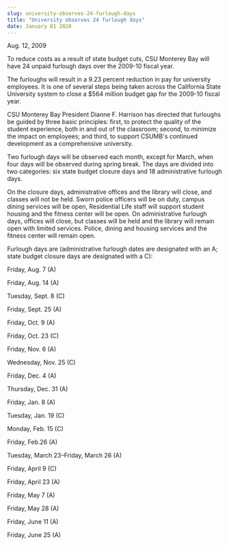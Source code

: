 ```yaml
---
slug: university-observes-24-furlough-days
title: "University observes 24 furlough days"
date: January 01 2020
---
```


<p>Aug. 12, 2009
</p><p>To reduce costs as a result of state budget cuts, CSU Monterey Bay will have 24 unpaid furlough days over the 2009-10 fiscal year.
</p><p>The furloughs will result in a 9.23 percent reduction in pay for university employees. It is one of several steps being taken across the California State University system to close a $564 million budget gap for the 2009-10 fiscal year.
</p><p>CSU Monterey Bay President Dianne F. Harrison has directed that furloughs be guided by three basic principles: first, to protect the quality of the student experience, both in and out of the classroom; second, to minimize the impact on employees; and third, to support CSUMB's continued development as a comprehensive university.
</p><p>Two furlough days will be observed each month, except for March, when four days will be observed during spring break. The days are divided into two categories: six state budget closure days and 18 administrative furlough days.
</p><p>On the closure days, administrative offices and the library will close, and classes will not be held. Sworn police officers will be on duty, campus dining services will be open, Residential Life staff will support student housing and the fitness center will be open. On administrative furlough days, offices will close, but classes will be held and the library will remain open with limited services. Police, dining and housing services and the fitness center will remain open.
</p><p>Furlough days are (administrative furlough dates are designated with an A; state budget closure days are designated with a C):
</p><p>Friday, Aug. 7 (A)
</p><p>Friday, Aug. 14 (A)
</p><p>Tuesday, Sept. 8 (C)
</p><p>Friday, Sept. 25 (A)
</p><p>Friday, Oct. 9 (A)
</p><p>Friday, Oct. 23 (C)
</p><p>Friday, Nov. 6 (A)
</p><p>Wednesday, Nov. 25 (C)
</p><p>Friday, Dec. 4 (A)
</p><p>Thursday, Dec. 31 (A)
</p><p>Friday, Jan. 8 (A)
</p><p>Tuesday, Jan. 19 (C)
</p><p>Monday, Feb. 15 (C)
</p><p>Friday, Feb.26 (A)
</p><p>Tuesday, March 23–Friday, March 26 (A)
</p><p>Friday, April 9 (C)
</p><p>Friday, April 23 (A)
</p><p>Friday, May 7 (A)
</p><p>Friday, May 28 (A)
</p><p>Friday, June 11 (A)
</p><p>Friday, June 25 (A)
</p><p> 
</p><p> 
</p><p> 
</p><p><em> </em>
</p><p><em> </em>
</p><p><strong>  </strong>
</p><p> 
</p>
